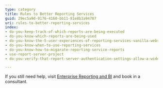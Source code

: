 ```yaml
---
type: category
title: Rules to Better Reporting Services
guid: 29ec5a9d-0176-4160-bb11-81e8b3a94707
uri: rules-to-better-reporting-services
index:
- do-you-keep-track-of-which-reports-are-being-executed
- do-you-know-which-reports-are-being-used
- do-you-know-the-5-user-experiences-of-reporting-services-vanilla-website-email-windows-and-sharepoint
- do-you-know-when-to-use-reporting-services
- do-you-know-how-to-migarate-reporting-service-reports
- use-report-server-project
- do-you-verify-that-report-server-authentication-settings-allow-a-wide-range-of-web-browsers

---
```


If you still need help, visit [Enterprise Reporting and BI](https://www.ssw.com.au/ssw/Consulting/Enterprise-Reporting.aspx) and book in a consultant.
